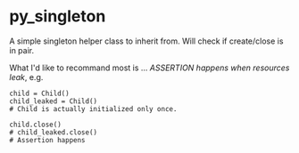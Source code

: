 # py_singleton
A simple singleton helper class to inherit from.   Will check if create/close is in pair.

What I'd like to recommand most is ... *ASSERTION happens when resources leak*, e.g.
```shellscript
child = Child()
child_leaked = Child()
# Child is actually initialized only once.

child.close()
# child_leaked.close()
# Assertion happens 
```
